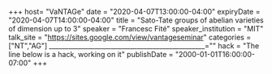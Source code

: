 +++
  host= "VaNTAGe"
  date = "2020-04-07T13:00:00-04:00"
  expiryDate = "2020-04-07T14:00:00-04:00"
  title = "Sato-Tate groups of abelian varieties of dimension up to 3"
  speaker = "Francesc Fité"
  speaker_institution = "MIT"
  talk_site = "https://sites.google.com/view/vantageseminar"
  categories = ["NT","AG"]
  ________________________________________________=""
  hack = "The line below is a hack, working on it"
  publishDate = "2000-01-01T16:00:00-07:00"
+++

